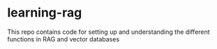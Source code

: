 # learning-rag
This repo contains code for setting up and understanding the different functions in RAG and vector databases
